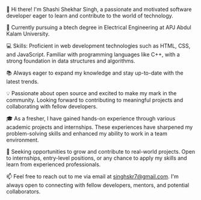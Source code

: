 👋 Hi there! I'm Shashi Shekhar Singh, a passionate and motivated software developer eager to learn and contribute to the world of technology.

🌱 Currently pursuing a btech degree in Electrical Engineering at APJ Abdul Kalam University.

💻 Skills: Proficient in web development technologies such as HTML, CSS, and JavaScript.  Familiar with programming languages like C++, with a strong foundation in data structures and algorithms.

📚 Always eager to expand my knowledge and stay up-to-date with the latest trends. 

💡 Passionate about open source and excited to make my mark in the community. Looking forward to contributing to meaningful projects and collaborating with fellow developers.

🎓 As a fresher, I have gained hands-on experience through various academic projects and internships. These experiences have sharpened my problem-solving skills and enhanced my ability to work in a team environment.

🌟 Seeking opportunities to grow and contribute to real-world projects. Open to internships, entry-level positions, or any chance to apply my skills and learn from experienced professionals.

📫 Feel free to reach out to me via email at singhskr7@gmail.com. I'm always open to connecting with fellow developers, mentors, and potential collaborators.

